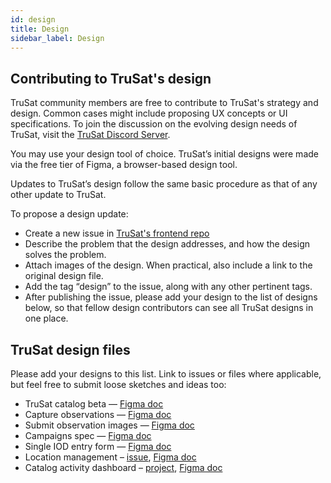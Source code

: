 ```yaml
---
id: design
title: Design
sidebar_label: Design
---
```


## Contributing to TruSat's design
TruSat community members are free to contribute to TruSat's strategy and design. Common cases might include proposing UX concepts or UI specifications. To join the discussion on the evolving design needs of TruSat, visit the [TruSat Discord Server](https://discord.gg/SC76Wph).

You may use your design tool of choice. TruSat’s initial designs were made via the free tier of Figma, a browser-based design tool.

Updates to TruSat’s design follow the same basic procedure as that of any other update to TruSat.

To propose a design update:
- Create a new issue in [TruSat's frontend repo](https://github.com/consensys-space/trusat-frontend) 
- Describe the problem that the design addresses, and how the design solves the problem.
- Attach images of the design. When practical, also include a link to the original design file. 
- Add the tag “design” to the issue, along with any other pertinent tags.
- After publishing the issue, please add your design to the list of designs below, so that fellow design contributors can see all TruSat designs in one place.

## TruSat design files
Please add your designs to this list. Link to issues or files where applicable, but feel free to submit loose sketches and ideas too:
- TruSat catalog beta — [Figma doc](https://www.figma.com/file/p8e16JtZ2vX8UEq6uN9HYa/TruSat---Beta-Master-Designs?node-id=650%3A2811)
- Capture observations — [Figma doc](https://www.figma.com/file/ZhuhQePQlZ3TuTbnlvcZjH/TruSat---Capture-Observations-UX?node-id=6%3A2915)
- Submit observation images — [Figma doc](https://www.figma.com/file/LEL9dzD9uC3NRstzF26SF7/TruSat---Image-processing?node-id=0%3A1)
- Campaigns spec — [Figma doc](https://www.figma.com/file/BNcXYcUE8yrixSxqmbPkrf/TruSat---8%2F20%2F19---Campaigns-feature-spec?node-id=0%3A1)
- Single IOD entry form — [Figma doc](https://www.figma.com/file/8FNsDfgPeGA9aHu671Pf8o/TruSat---Single-IOD-Entry-Form-Design?node-id=0%3A1)
- Location management – [issue](https://github.com/consensys-space/trusat-frontend/issues/183), [Figma doc](https://www.figma.com/file/9NUQvidxULhcwqf2H9j3ID/TruSat---Location-Management-Designs?node-id=0%3A1)
- Catalog activity dashboard – [project](https://github.com/orgs/TruSat/projects/2), [Figma doc](https://www.figma.com/file/ARaij3ZCP7lb52zP1Io8Dj/TruSat---Catalog?node-id=24%3A3)
